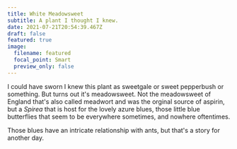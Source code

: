 ```yaml
---
title: White Meadowsweet
subtitle: A plant I thought I knew.
date: 2021-07-21T20:54:39.467Z
draft: false
featured: true
image:
  filename: featured
  focal_point: Smart
  preview_only: false
---
```

I could have sworn I knew this plant as sweetgale or sweet pepperbush or something. But turns out it's meadowsweet. Not the meadowsweet of England that's also called meadwort and was the orginal source of aspirin, but a *Spirea* that is host for the lovely azure blues, those little blue butterflies that seem to be everywhere sometimes, and nowhere oftentimes.

Those blues have an intricate relationship with ants, but that's a story for another day.

